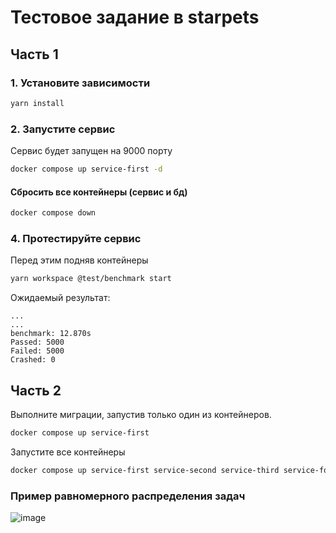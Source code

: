 # Тестовое задание в starpets

## Часть 1

### 1. Установите зависимости
```bash
yarn install
```

### 2. Запустите сервис
Сервис будет запущен на 9000 порту
```bash
docker compose up service-first -d
```

#### Сбросить все контейнеры (сервис и бд)
```bash
docker compose down
```

### 4. Протестируйте сервис
Перед этим подняв контейнеры
```bash
yarn workspace @test/benchmark start
```
Ожидаемый результат:
```
...
...
benchmark: 12.870s
Passed: 5000
Failed: 5000
Crashed: 0
```

## Часть 2
Выполните миграции, запустив только один из контейнеров.
```bash
docker compose up service-first
```

Запустите все контейнеры
```bash
docker compose up service-first service-second service-third service-fourth service-fifth
```

### Пример равномерного распределения задач
![image](https://github.com/LIMPIX31/strpts-back-test/assets/81296950/f2b290a8-6076-430f-b386-210ee87d2240)
